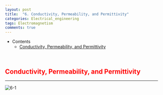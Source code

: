 ```yaml
---
layout: post
title:  "6. Conductivity, Permeability, and Permittivity"
categories: Electrical_engineering
tags: Electromagnetism
comments: true
---
```


- Contents
  - [Conductivity, Permeability, and Permittivity](#conductivity,-permeability,-and-permittivity)

<br/>

## <span style="color:red">Conductivity, Permeability, and Permittivity</span>		
---
![6-1](https://kohmbae.github.io/assets/img/Electrical_engineering/Electromagnetism/6-1.jpg)  
